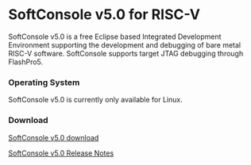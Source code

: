 # SoftConsole v5.0 for RISC-V

SoftConsole v5.0 is a free Eclipse based Integrated Development Environment supporting the development and debugging of bare metal RISC-V software.
SoftConsole supports target JTAG debugging through FlashPro5.

### Operating System 
SoftConsole v5.0 is currently only available for Linux.

### Download
[SoftConsole v5.0 download](ftp://ftp.actel.com/outgoing/RISC-V/toolchain/latest/toolchain.tar.gz)

[SoftConsole v5.0 Release Notes](ftp://ftp.actel.com/outgoing/tommy/SoftConsole_v5.0_ReleaseNotes.pdf)
